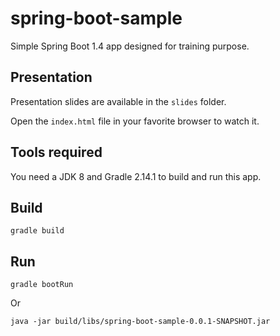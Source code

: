 # spring-boot-sample

Simple Spring Boot 1.4 app designed for training purpose.

## Presentation

Presentation slides are available in the `slides` folder.

Open the `index.html` file in your favorite browser to watch it.

## Tools required

You need a JDK 8 and Gradle 2.14.1 to build and run this app.

## Build
```
gradle build
```

## Run
```
gradle bootRun
```
Or
```
java -jar build/libs/spring-boot-sample-0.0.1-SNAPSHOT.jar
```
